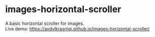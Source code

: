# images-horizontal-scroller

A basic horizontal scroller for images. <br/>
Live demo: https://avdylkrasniqi.github.io/images-horizontal-scroller/
